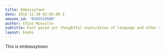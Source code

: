 ```yaml
---
title: Embassytown
date: 2015-11-30 03:05:00 Z
amazon_id: '0345524500'
author: China Mieville
subtitle: Fast paced yet thoughtful exploration of language and other races
layout: books
---
```


This is embassytown